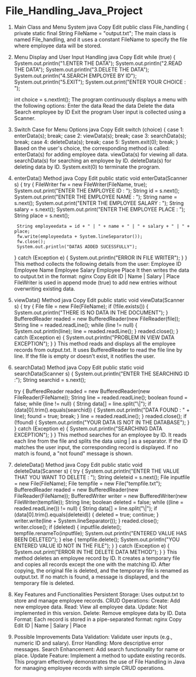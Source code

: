 # File_Handling_Java_Project
1. Main Class and Menu System
java
Copy
Edit
public class File_handling {
    private static final String FileName = "output.txt";
The main class is named File_handling, and it uses a constant FileName to specify the file where employee data will be stored.
2. Menu Display and User Input Handling
java
Copy
Edit
while (true) {
    System.out.println("1.ENTER THE DATA");
    System.out.println("2.READ THE DATA");
    System.out.println("3.DELETE THE DATA");
    System.out.println("4.SEARCH EMPLOYEE BY ID");
    System.out.println("5.EXIT");
    System.out.print("ENTER YOUR CHOICE : ");
    
    int choice = s.nextInt();
The program continuously displays a menu with the following options:
Enter the data
Read the data
Delete the data
Search employee by ID
Exit the program
User input is collected using a Scanner.
3. Switch Case for Menu Options
java
Copy
Edit
switch (choice) {
    case 1:
        enterData(s);
        break;
    case 2:
        viewData(s);
        break;
    case 3:
        searchData(s);
        break;
    case 4:
        deleteData(s);
        break;
    case 5:
        System.exit(0);
        break;
}
Based on the user's choice, the corresponding method is called:
enterData(s) for adding employee data.
viewData(s) for viewing all data.
searchData(s) for searching an employee by ID.
deleteData(s) for deleting data by ID.
System.exit(0) to terminate the program.
4. enterData() Method
java
Copy
Edit
public static void enterData(Scanner s) {
    try {
        FileWriter fw = new FileWriter(FileName, true);
        System.out.print("ENTER THE EMPLOYEE ID : ");
        String id = s.next();
        System.out.print("ENTER THE EMPLOYEE NAME : ");
        String name = s.next();
        System.out.print("ENTER THE EMPLOYEE SALARY : ");
        String salary = s.next();
        System.out.print("ENTER THE EMPLOYEE PLACE : ");
        String place = s.next();
        
        String employeedata = id + " | " + name + " | " + salary + " | " + place;
        fw.write(employeedata + System.lineSeparator());
        fw.close();
        System.out.println("DATAS ADDED SUCESSFULLY");
    } catch (Exception e) {
        System.out.println("ERROR IN FILE WRITER");
    }
}
This method collects the following details from the user:
Employee ID
Employee Name
Employee Salary
Employee Place
It then writes the data to output.txt in the format:
nginx
Copy
Edit
ID | Name | Salary | Place
FileWriter is used in append mode (true) to add new entries without overwriting existing data.
5. viewData() Method
java
Copy
Edit
public static void viewData(Scanner s) {
    try {
        File file = new File(FileName);
        if (!file.exists()) {
            System.out.println("THERE IS NO DATA IN THE DOCUMENT");
        }
        BufferedReader readed = new BufferedReader(new FileReader(file));
        String line = readed.readLine();
        while (line != null) {
            System.out.println(line);
            line = readed.readLine();
        }
        readed.close();
    } catch (Exception e) {
        System.out.println("PROBLEM IN VIEW DATA EXCEPTION");
    }
}
This method reads and displays all the employee records from output.txt.
It uses BufferedReader to read the file line by line.
If the file is empty or doesn't exist, it notifies the user.
6. searchData() Method
java
Copy
Edit
public static void searchData(Scanner s) {
    System.out.println("ENTER THE SEARCHING ID :");
    String searchid = s.next();

    try {
        BufferedReader readed = new BufferedReader(new FileReader(FileName));
        String line = readed.readLine();
        boolean found = false;
        while (line != null) {
            String data[] = line.split("\\|");
            if (data[0].trim().equals(searchid)) {
                System.out.println("DATA FOUND : " + line);
                found = true;
                break;
            }
            line = readed.readLine();
        }
        readed.close();
        if (!found) {
            System.out.println("YOUR DATA IS NOT IN THE DATABASE");
        }
    } catch (Exception e) {
        System.out.println("SEARCHING DATA EXCEPTION");
    }
}
This method searches for an employee by ID.
It reads each line from the file and splits the data using | as a separator.
If the ID matches the user input, the corresponding record is displayed.
If no match is found, a "not found" message is shown.
7. deleteData() Method
java
Copy
Edit
public static void deleteData(Scanner s) {
    try {
        System.out.println("ENTER THE VALUE THAT YOU WANT TO DELETE : ");
        String deleteid = s.next();
        File inputfile = new File(FileName);
        File tempfile = new File("tempfile.txt");
        BufferedReader readed = new BufferedReader(new FileReader(FileName));
        BufferedWriter writer = new BufferedWriter(new FileWriter(tempfile));
        String line;
        boolean deleted = false;
        while ((line = readed.readLine()) != null) {
            String data[] = line.split("\\|");
            if (data[0].trim().equals(deleteid)) {
                deleted = true;
                continue;
            }
            writer.write(line + System.lineSeparator());
        }
        readed.close();
        writer.close();
        if (deleted) {
            inputfile.delete();
            tempfile.renameTo(inputfile);
            System.out.println("ENTERED VALUE HAS BEEN DELETED");
        } else {
            tempfile.delete();
            System.out.println("YOU ENTERED VALUE ID NOT IN THE FILE");
        }
    } catch (Exception e) {
        System.out.print("ERROR IN THE DELETE DATA METHOD");
    }
}
This method deletes an employee record by ID.
It creates a temporary file and copies all records except the one with the matching ID.
After copying, the original file is deleted, and the temporary file is renamed as output.txt.
If no match is found, a message is displayed, and the temporary file is deleted.
8. Key Features and Functionalities
Persistent Storage: Uses output.txt to store and manage employee records.
CRUD Operations:
Create: Add new employee data.
Read: View all employee data.
Update: Not implemented in this version.
Delete: Remove employee data by ID.
Data Format: Each record is stored in a pipe-separated format:
nginx
Copy
Edit
ID | Name | Salary | Place
9. Possible Improvements
Data Validation: Validate user inputs (e.g., numeric ID and salary).
Error Handling: More descriptive error messages.
Search Enhancement: Add search functionality for name or place.
Update Feature: Implement a method to update existing records.
This program effectively demonstrates the use of File Handling in Java for managing employee records with simple CRUD operations.
